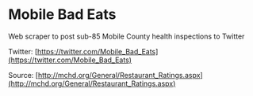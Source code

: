 # Mobile Bad Eats

Web scraper to post sub-85 Mobile County health inspections to Twitter

Twitter: [https://twitter.com/Mobile_Bad_Eats](https://twitter.com/Mobile_Bad_Eats)

Source: [http://mchd.org/General/Restaurant_Ratings.aspx](http://mchd.org/General/Restaurant_Ratings.aspx)
